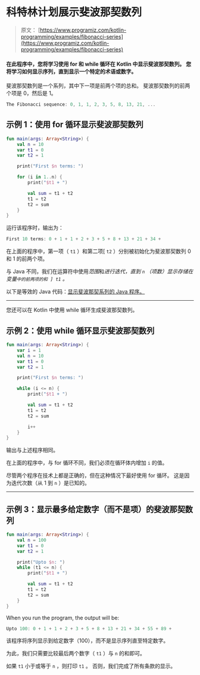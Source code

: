 # 科特林计划展示斐波那契数列

> 原文： [https://www.programiz.com/kotlin-programming/examples/fibonacci-series](https://www.programiz.com/kotlin-programming/examples/fibonacci-series)

#### 在此程序中，您将学习使用 for 和 while 循环在 Kotlin 中显示斐波那契数列。 您将学习如何显示序列，直到显示一个特定的术语或数字。

斐波那契数列是一个系列，其中下一项是前两个项的总和。 斐波那契数列的前两个项是 0，然后是 1。

```kt
The Fibonacci sequence: 0, 1, 1, 2, 3, 5, 8, 13, 21, ...

```

## 示例 1：使用 for 循环显示斐波那契数列

```kt
fun main(args: Array<String>) {
    val n = 10
    var t1 = 0
    var t2 = 1

    print("First $n terms: ")

    for (i in 1..n) {
        print("$t1 + ")

        val sum = t1 + t2
        t1 = t2
        t2 = sum
    }
}
```

运行该程序时，输出为：

```kt
First 10 terms: 0 + 1 + 1 + 2 + 3 + 5 + 8 + 13 + 21 + 34 + 
```

在上面的程序中，第一项（ `t1` ）和第二项[ `t2` ）分别被初始化为斐波那契数列 0 和 1 的前两个项。

与 Java 不同，我们在运算符中使用*范围*和*进行迭代，直到 `n` （项数）显示存储在变量`中的前两项的和 ] t1` 。*

以下是等效的 Java 代码：[显示斐波那契系列的 Java 程序。](/java-programming/examples/fibonacci-series)

* * *

您还可以在 Kotlin 中使用 while 循环生成斐波那契数列。

## 示例 2：使用 while 循环显示斐波那契数列

```kt
fun main(args: Array<String>) {
    var i = 1
    val n = 10
    var t1 = 0
    var t2 = 1

    print("First $n terms: ")

    while (i <= n) {
        print("$t1 + ")

        val sum = t1 + t2
        t1 = t2
        t2 = sum

        i++
    }
}
```

输出与上述程序相同。

在上面的程序中，与 for 循环不同，我们必须在循环体内增加 `i` 的值。

尽管两个程序在技术上都是正确的，但在这种情况下最好使用 for 循环。 这是因为迭代次数（从 1 到 `n` ）是已知的。

* * *

## 示例 3：显示最多给定数字（而不是项）的斐波那契数列

```kt
fun main(args: Array<String>) {
    val n = 100
    var t1 = 0
    var t2 = 1

    print("Upto $n: ")
    while (t1 <= n) {
        print("$t1 + ")

        val sum = t1 + t2
        t1 = t2
        t2 = sum
    }
}
```

When you run the program, the output will be:

```kt
Upto 100: 0 + 1 + 1 + 2 + 3 + 5 + 8 + 13 + 21 + 34 + 55 + 89 + 
```

该程序将序列显示到给定数字（100），而不是显示序列直至特定数字。

为此，我们只需要比较最后两个数字（ `t1` ）与 `n` 的和即可。

如果 `t1` 小于或等于 `n` ，则打印 `t1` 。 否则，我们完成了所有条款的显示。